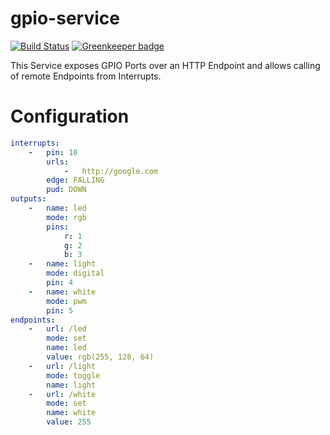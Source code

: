 # gpio-service

[![Build Status](https://travis-ci.org/automaid/generic-gpio-service.svg?branch=master)](https://travis-ci.org/automaid/generic-gpio-service)
[![Greenkeeper badge](https://badges.greenkeeper.io/automaid/generic-gpio-service.svg)](https://greenkeeper.io/)

This Service exposes GPIO Ports over an HTTP Endpoint and allows calling of remote Endpoints from Interrupts.

# Configuration
```yaml
interrupts:
    -   pin: 10
        urls:
            -   http://google.com
        edge: FALLING
        pud: DOWN
outputs:
    -   name: led
        mode: rgb
        pins:
            r: 1
            g: 2
            b: 3
    -   name: light
        mode: digital
        pin: 4
    -   name: white
        mode: pwm
        pin: 5
endpoints:
    -   url: /led
        mode: set
        name: led
        value: rgb(255, 128, 64)
    -   url: /light
        mode: toggle
        name: light
    -   url: /white
        mode: set
        name: white
        value: 255

```
